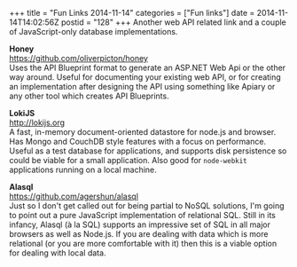 +++
title = "Fun Links 2014-11-14"
categories = ["Fun links"]
date = 2014-11-14T14:02:56Z
postid = "128"
+++
Another web API related link and a couple of JavaScript-only database implementations.

**Honey**  
https://github.com/oliverpicton/honey  
Uses the API Blueprint format to generate an ASP.NET Web Api or the other way around. Useful for documenting your existing web API, or for creating an implementation after designing the API using something like Apiary or any other tool which creates API Blueprints.

**LokiJS**  
http://lokijs.org  
A fast, in-memory document-oriented datastore for node.js and browser. Has Mongo and CouchDB style features with a focus on performance. Useful as a test database for applications, and supports disk persistence so could be viable for a small application. Also good for `node-webkit` applications running on a local machine.

**Alasql**  
https://github.com/agershun/alasql  
Just so I don't get called out for being partial to NoSQL solutions, I'm going to point out a pure JavaScript implementation of relational SQL. Still in its infancy, Alasql (à la SQL) supports an impressive set of SQL in all major browsers as well as Node.js. If you are dealing with data which is more relational (or you are more comfortable with it) then this is a viable option for dealing with local data.